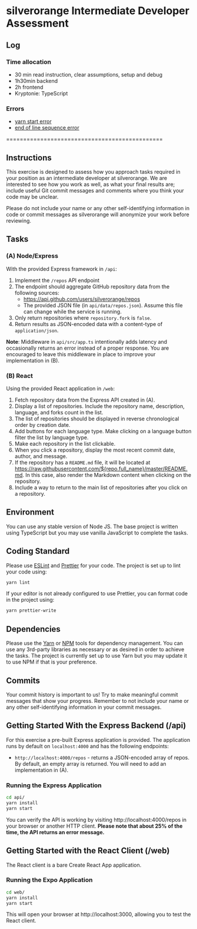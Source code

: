# silverorange Intermediate Developer Assessment
## Log

### Time allocation

- 30 min read instruction, clear assumptions, setup and debug
- 1h30min backend
- 2h frontend
- Kryptonie: TypeScript
### Errors

- [yarn start error](https://stackoverflow.com/questions/26262196/debug-is-not-a-recognized-command-express)
- [end of line sequence error](https://stackoverflow.com/questions/53516594/why-do-i-keep-getting-delete-cr-prettier-prettier)

==============================================

## Instructions

This exercise is designed to assess how you approach tasks required in your
position as an intermediate developer at silverorange. We are interested to see
how you work as well, as what your final results are; include useful Git commit
messages and comments where you think your code may be unclear.

Please do not include your name or any other self-identifying information in
code or commit messages as silverorange will anonymize your work before
reviewing.

Tasks
-----
### (A) Node/Express

With the provided Express framework in `/api`:

 1. Implement the `/repos` API endpoint
 2. The endpoint should aggregate GitHub repository data from the
following sources:
    - https://api.github.com/users/silverorange/repos
    - The provided JSON file (in `api/data/repos.json`). Assume this file can
      change while the service is running.
 3. Only return repositories where `repository.fork` is `false`.
 4. Return results as JSON-encoded data with a content-type of
    `application/json`.

**Note**: Middleware in `api/src/app.ts` intentionally adds latency and
occasionally returns an error instead of a proper response. You are encouraged
to leave this middleware in place to improve your implementation in (B).

### (B) React

Using the provided React application in `/web`:

 1. Fetch repository data from the Express API created in (A).
 2. Display a list of repositories. Include the repository name, description,
    language, and forks count in the list.
 3. The list of repositories should be displayed in reverse chronological order
    by creation date.
 4. Add buttons for each language type. Make clicking on a language button
    filter the list by language type.
 5. Make each repository in the list clickable.
 6. When you click a repository, display the most recent commit date, author,
    and message.
 6. If the repository has a `README.md` file, it will be located at
    https://raw.githubusercontent.com/${repo.full_name}/master/README.md. In
    this case, also render the Markdown content when clicking on the repository.
 7. Include a way to return to the main list of repositories after you click on
    a repository.

Environment
-----------
You can use any stable version of Node JS. The base project is written using
TypeScript but you may use vanilla JavaScript to complete the tasks.

Coding Standard
---------------
Please use [ESLint](https://eslint.org/) and [Prettier](https://prettier.io/)
for your code. The project is set up to lint your code using:
```sh
yarn lint
```

If your editor is not already configured to use Prettier, you can format code
in the project using:
```sh
yarn prettier-write
```

Dependencies
------------
Please use the [Yarn](https://yarnpkg.com/) or
[NPM](https://docs.npmjs.com/cli/npm) tools for dependency
management. You can use any 3rd-party libraries as necessary or as desired in
order to achieve the tasks. The project is currently set up to use Yarn but
you may update it to use NPM if that is your preference.

Commits
-------
Your commit history is important to us! Try to make meaningful commit messages
that show your progress. Remember to not include your name or any other
self-identifying information in your commit messages.

Getting Started With the Express Backend (/api)
-----------------------------------------------
For this exercise a pre-built Express application is provided. The application
runs by default on `localhost:4000` and has the following endpoints:

 - `http://localhost:4000/repos` - returns a JSON-encoded array of repos. By
   default, an empty array is returned. You will need to add an implementation
   in (A).

### Running the Express Application

```sh
cd api/
yarn install
yarn start
```

You can verify the API is working by visiting http://localhost:4000/repos in
your browser or another HTTP client. **Please note that about 25% of the time,
the API returns an error message.**

Getting Started with the React Client (/web)
------------------------------------------------
The React client is a bare Create React App application.

### Running the Expo Application

```sh
cd web/
yarn install
yarn start
```

This will open your browser at http://localhost:3000, allowing you to test the
React client.
